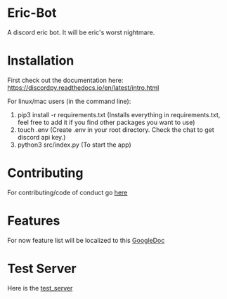 # Eric-Bot

A discord eric bot. It will be eric's worst nightmare. 

# Installation

First check out the documentation here: https://discordpy.readthedocs.io/en/latest/intro.html

For linux/mac users (in the command line):

1. pip3 install -r requirements.txt
(Installs everything in requirements.txt, feel free to add it if you find other packages you want to use)
3. touch .env (Create .env in your root directory. Check the chat to get discord api key.)
2. python3 src/index.py (To start the app)

# Contributing

For contributing/code of conduct go [here](./CONTRIBUTING.md)

# Features

For now feature list will be localized to this [GoogleDoc](https://docs.google.com/document/d/1NiyKNi84mMjQg219-CK9Bu_EmCaqTWaEj1crirnnbxM/edit?usp=sharing)

# Test Server

Here is the [test_server](https://discord.gg/qsmZYek)
